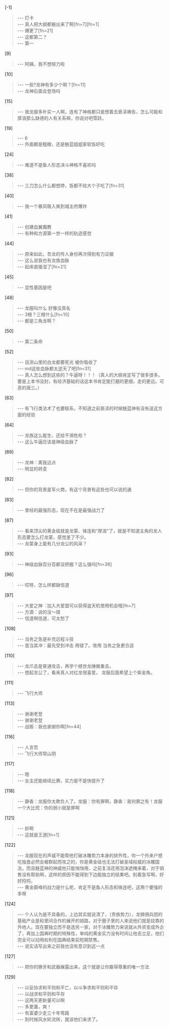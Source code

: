 
[-1] 
>--- 打卡<br>
>--- 真人把大纲都搬出来了啊[fn=7][fn=1]<br>
>--- 爆更了[fn=21]<br>
>--- 这都第二？<br>
>--- 第一<br>

[9] 
>--- 阿姨，我不想努力啦<br>

[10] 
>--- 一些?龙神有多少个啊？[fn=11]<br>
>--- 龙神后面会登场吗<br>

[15] 
>--- 我龙服多朴实一人啊，连有了神格都只是想着去亵渎祷告，怎么可能和厚浪那么缺德的人有关系嘛，你说对吧雪跃。<br>

[19] 
>--- 6<br>
>--- 外面都是粗粮，还是魅蓝姐姐家软饭好吃<br>

[24] 
>--- 难道不是鱼人形态决斗神格不喜欢吗<br>

[38] 
>--- 三刀怎么什么都想停，饭都不给大个子吃了[fn=31]<br>

[40] 
>--- 我一个暴风吸入爽到城主府爆炸<br>

[41] 
>--- 创建血翼魔教<br>
>--- 有种和方源第一世一样的轨迹感觉<br>

[44] 
>--- 原来如此，吾龙的传人身份再次得到有力证据<br>
>--- 这么说我也有龙族血脉<br>
>--- 起床直接湿了[fn=21]<br>

[45] 
>--- 显性基因是吧<br>

[48] 
>--- 龙服叫什么 好像没真名<br>
>--- 3根？三根什么[fn=10]<br>
>--- 都是三角龙啊？<br>

[50] 
>--- 第二条命<br>

[52] 
>--- 目测山里的白龙都要死光 被你吸收了<br>
>--- md这些血脉都太逆天了吧[fn=31]<br>
>--- 真人怎么想到这些的？牛逼呀！！！（真人的大纲肯定写了很多很多。要是上本书没封，有经济基础的话这本书肯定能打磨的更细，走的更远。可恶的唐三。）<br>

[63] 
>--- 有飞行类法术了也要联系，不知道之前亵渎的时候魅蓝神有没有送这方面的经验<br>

[64] 
>--- 龙族这么能生，还给干濒危啦？<br>
>--- 这么牛逼应该是神级血脉了<br>

[69] 
>--- 龙神：离我远点<br>
>--- 明显的转变<br>

[82] 
>--- 但你的背景是军火商，有这个背景有这些也可以说的通<br>

[83] 
>--- 曾经的最强形态，现在不在是最强战力了<br>

[87] 
>--- 看来顶尖的黄金级就是龙蒙、锋连和“厚浪”了，就是不知道主角的龙人形态要怎么打龙蒙，感觉差了不少。<br>
>--- 龙蒙身上能有几分龙公的风采？<br>

[93] 
>--- 神级血脉百分百都没把握？这么强吗[fn=36]<br>

[96] 
>--- 哎呀，怎么样都缺信道<br>

[97] 
>--- 大爱之神︓加入大爱盟可以获得盗天机使用机会哦[fn=7]<br>
>--- 方源：说的没～错<br>
>--- 信道啊信道，可太愁了<br>

[108] 
>--- 当务之急是补充远程斗技<br>
>--- 首当其冲：最先受到冲击 用错了。改用 当务之急更合适<br>

[110] 
>--- 龙爪击是普通攻击，再学个撼世龙捶做重击。<br>
>--- 想起龙公了，看来真人对红龙很喜爱，
龙服后面希望上个紫金角。<br>

[111] 
>--- 飞行大师<br>

[113] 
>--- 谢谢老登<br>
>--- 谢谢老登<br>
>--- 战贩：我也谢谢你啊[fn=44]<br>

[116] 
>--- 人言否<br>
>--- 飞行大师常山阴<br>

[117] 
>--- 嗯<br>
>--- 女主还能继续比赛，实力是不是快提升了<br>

[118] 
>--- 静香：龙服你太欺负人了。龙服：你有罪啊，静香：我何罪之有！龙服一个大比兜：你的弱小就是罪啊<br>

[121] 
>--- 妙啊<br>
>--- 这就是王道[fn=1]<br>

[122] 
>--- 龙服现在的声威不能帮他打破冰雕势力本身的排外性，你一个外来户想吃独食必然会被群起而攻之的，你是黄金级也无法打破圣域权威的冰雕国法，而且魅蓝神的神威他只能悄悄用，之前复活还用泡沫遮掩来着，对于销售没有帮助啊，这样的原因不能得到下边能独立的结果吧。别着急写啊，好好捋捋。<br>
>--- 黄金巅峰的战力是什么呢，肯定不是鱼人形态和锋连吧，这两个要强的多呀<br>

[124] 
>--- 个人认为是不具备的。上边其实就说清了，〔贵族势力〕，龙狮佣兵团的基础产业是和里间合作的展开的销路，对于圈子里的人来说他们就是挂靠的外地人。现在要独立而不是选另一家，对于冰雕势力来说就从外资变成外企了，再加上国典时期的特殊性，单纯的黄金实力没有时间让他去立足，他们完全可以动用权利在国典结束前短期禁售。<br>
>--- 说实话写出来之前我也没有意识到这一点<br>

[127] 
>--- 把你的獠牙和武器展露出来，这个就是让你赢得尊重的唯一方法<br>

[129] 
>--- 以妥协求和平则和平亡，以斗争求和平则和平存<br>
>--- 以战求和平则和平存<br>
>--- 这两天更新量可以啊<br>
>--- 多更蛊，爽！<br>
>--- 有富婆少走三十年弯路<br>
>--- 到时候风水轮流转，就该他们来求了。<br>
